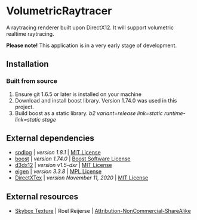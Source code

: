 # VolumetricRaytracer
A raytracing renderer built upon DirectX12. It will support volumetric realtime raytracing.

**Please note!**
This application is in a very early stage of development.

## Installation

### Built from source
1. Ensure git 1.6.5 or later is installed on your machine
1. Download and install boost library. Version 1.74.0 was used in this project.
1. Build boost as a static library. *b2 variant=release link=static runtime-link=static stage*

## External dependencies
- [spdlog](https://github.com/gabime/spdlog) | *version* *1.8.1* | [MIT License](https://github.com/gabime/spdlog/blob/v1.x/LICENSE)
- [boost](https://www.boost.org) | *version* *1.74.0* | [Boost Software License](https://www.boost.org/users/license.html)
- [d3dx12](https://github.com/microsoft/DirectX-Graphics-Samples) | *version* *v1.5-dxr* | [MIT License](https://github.com/microsoft/DirectX-Graphics-Samples/blob/v1.5-dxr/LICENSE)
- [eigen](http://eigen.tuxfamily.org/index.php?title=Main_Page) | *version* *3.3.8* | [MPL License](https://www.mozilla.org/en-US/MPL/2.0/)
- [DirectXTex](https://github.com/microsoft/DirectXTex) | *version* *November 11, 2020* | [MIT License](https://github.com/microsoft/DirectXTex/blob/master/LICENSE)

## External resources
- [Skybox Texture](https://reije081.home.xs4all.nl/skyboxes/) | Roel Reijerse | [Attribution-NonCommercial-ShareAlike ](https://creativecommons.org/licenses/by-nc-sa/3.0/)
